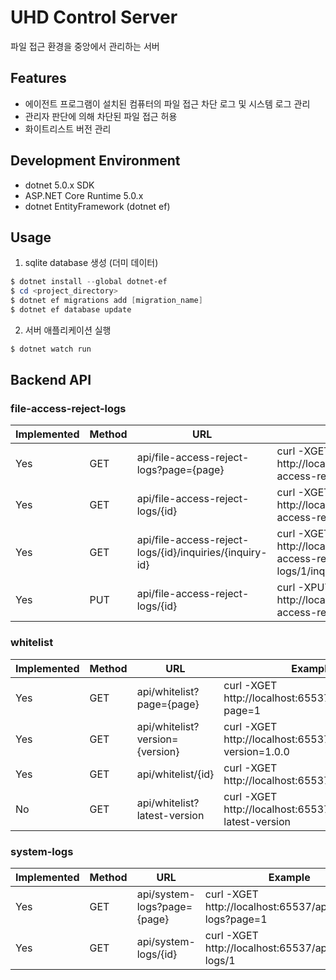 # UHD Control Server
파일 접근 환경을 중앙에서 관리하는 서버

## Features
- 에이전트 프로그램이 설치된 컴퓨터의 파일 접근 차단 로그 및 시스템 로그 관리
- 관리자 판단에 의해 차단된 파일 접근 허용
- 화이트리스트 버전 관리

## Development Environment
- dotnet 5.0.x SDK
- ASP.NET Core Runtime 5.0.x
- dotnet EntityFramework (dotnet ef)

## Usage
1. sqlite database 생성 (더미 데이터)
``` powershell
$ dotnet install --global dotnet-ef
$ cd <project_directory>
$ dotnet ef migrations add [migration_name]
$ dotnet ef database update
```
2. 서버 애플리케이션 실행
``` powershell
$ dotnet watch run
```

## Backend API
### file-access-reject-logs
|Implemented|Method|URL|Example|
|--|--|--|--|
|Yes|GET|api/file-access-reject-logs?page={page}|curl -XGET http://localhost:65537/api/file-access-reject-log?page=1|
|Yes|GET|api/file-access-reject-logs/{id}|curl -XGET http://localhost:65537/api/file-access-reject-log/1|
|Yes|GET|api/file-access-reject-logs/{id}/inquiries/{inquiry-id}|curl -XGET http://localhost:65537/api/file-access-reject-logs/1/inquiries/1|
|Yes|PUT|api/file-access-reject-logs/{id}|curl -XPUT http://localhost:65537/api/file-access-reject-logs/1|

### whitelist
|Implemented|Method|URL|Example|
|--|--|--|--|
|Yes|GET|api/whitelist?page={page}|curl -XGET http://localhost:65537/api/whitelist?page=1|
|Yes|GET|api/whitelist?version={version}|curl -XGET http://localhost:65537/api/whitelist?version=1.0.0|
|Yes|GET|api/whitelist/{id}|curl -XGET http://localhost:65537/api/whitelist/1|
|No|GET|api/whitelist?latest-version|curl -XGET http://localhost:65537/api/whitelist?latest-version|

### system-logs
|Implemented|Method|URL|Example|
|--|--|--|--|
|Yes|GET|api/system-logs?page={page}|curl -XGET http://localhost:65537/api/system-logs?page=1|
|Yes|GET|api/system-logs/{id}|curl -XGET http://localhost:65537/api/system-logs/1|

